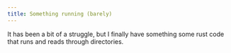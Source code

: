 ```yaml
---
title: Something running (barely)
---
```


It has been a bit of a struggle, but I finally have something some rust code that runs and reads through directories.
